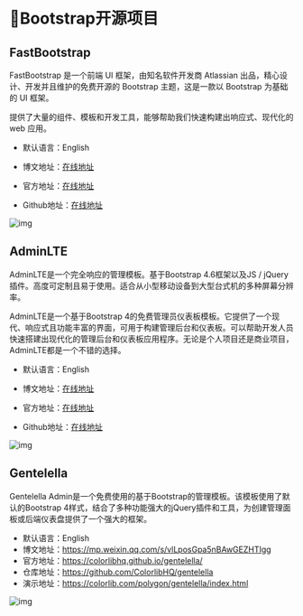 # 🍁Bootstrap开源项目

## FastBootstrap

FastBootstrap 是一个前端 UI 框架，由知名软件开发商 Atlassian 出品，精心设计、开发并且维护的免费开源的 Bootstrap 主题，这是一款以 Bootstrap 为基础的 UI 框架。

提供了大量的组件、模板和开发工具，能够帮助我们快速构建出响应式、现代化的 web 应用。

- 默认语言：English

- 博文地址：[在线地址](https://mp.weixin.qq.com/s/ZAM0voE_FM-sr4rtF1_WgA)

- 官方地址：[在线地址](https://fastbootstrap.com/)
- Github地址：[在线地址](https://github.com/fastbootstrap/atlassian-design-for-bootstrap)

![img](/images/html/bootstrap/project/10001.png)



## AdminLTE

AdminLTE是一个完全响应的管理模板。基于Bootstrap 4.6框架以及JS / jQuery插件。高度可定制且易于使用。适合从小型移动设备到大型台式机的多种屏幕分辨率。

AdminLTE是一个基于Bootstrap 4的免费管理员仪表板模板。它提供了一个现代、响应式且功能丰富的界面，可用于构建管理后台和仪表板。可以帮助开发人员快速搭建出现代化的管理后台和仪表板应用程序。无论是个人项目还是商业项目，AdminLTE都是一个不错的选择。

- 默认语言：English

- 博文地址：[在线地址](https://mp.weixin.qq.com/s/vlLposGpa5nBAwGEZHTIgg)

- 官方地址：[在线地址](https://adminlte.io/)
- Github地址：[在线地址](https://github.com/ColorlibHQ/AdminLTE)

![img](/images/html/bootstrap/project/10002.png)



## Gentelella

Gentelella Admin是一个免费使用的基于Bootstrap的管理模板。该模板使用了默认的Bootstrap 4样式，结合了多种功能强大的jQuery插件和工具，为创建管理面板或后端仪表盘提供了一个强大的框架。

- 默认语言：English
- 博文地址：https://mp.weixin.qq.com/s/vlLposGpa5nBAwGEZHTIgg
- 官方地址：https://colorlibhq.github.io/gentelella/
- 仓库地址：https://github.com/ColorlibHQ/gentelella
- 演示地址：https://colorlib.com/polygon/gentelella/index.html

![img](/images/html/bootstrap/project/10004.png)



